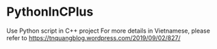 # PythonInCPlus
Use Python script in C++ project
For more details in Vietnamese, please refer to https://tnquangblog.wordpress.com/2019/09/02/827/
